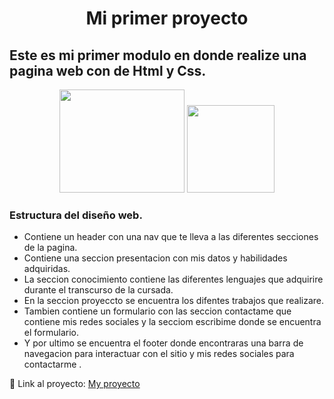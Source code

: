 <h1 align="center">Mi primer proyecto</h1> 
<h2 > Este es mi primer  modulo en donde realize una pagina web con  de Html y Css.</h2>

<div align="center">
 <img src="https://logowik.com/content/uploads/images/492_html5.jpg" width="200" height="165"/> 
 <img src="https://lineadecodigo.com/wp-content/uploads/2014/04/css.png"  width="140" heigth"300"/> 
</div>

### Estructura del diseño web.
* Contiene un header con una nav que te lleva a las diferentes secciones de la pagina.
* Contiene una seccion presentacion con mis datos y habilidades adquiridas.
* La seccion conocimiento contiene las diferentes lenguajes que adquirire durante el transcurso de la cursada.
* En la seccion proyeccto se encuentra los difentes trabajos que realizare.
* Tambien contiene un formulario con las seccion contactame que contiene mis redes sociales y la secciom escribime donde se encuentra el formulario.
* Y por ultimo se encuentra el footer donde encontraras una barra de navegacion para interactuar con el sitio y mis redes sociales para contactarme . 


<p align="">🙈 Link al proyecto: <a href="https://" target="_blank">My proyecto</a></p>




